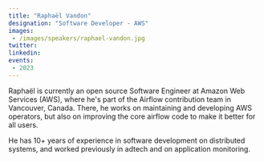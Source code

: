 ```yaml
---
title: "Raphaël Vandon"
designation: "Software Developer - AWS"
images:
 - /images/speakers/raphael-vandon.jpg
twitter: 
linkedin: 
events:
 - 2023
---
```


Raphaël is currently an open source Software Engineer at Amazon Web Services (AWS), where he's part of the Airflow contribution team in Vancouver, Canada. There, he works on maintaining and developing AWS operators, but also on improving the core airflow code to make it better for all users.

He has 10+ years of experience in software development on distributed systems, and worked previously in adtech and on application monitoring.